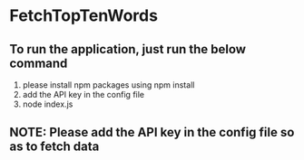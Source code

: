 # FetchTopTenWords

## To run the application, just run the below command
1. please install npm packages using npm install
2. add the API key in the config file
3. node index.js

## NOTE: Please add the API key in the config file so as to fetch data
